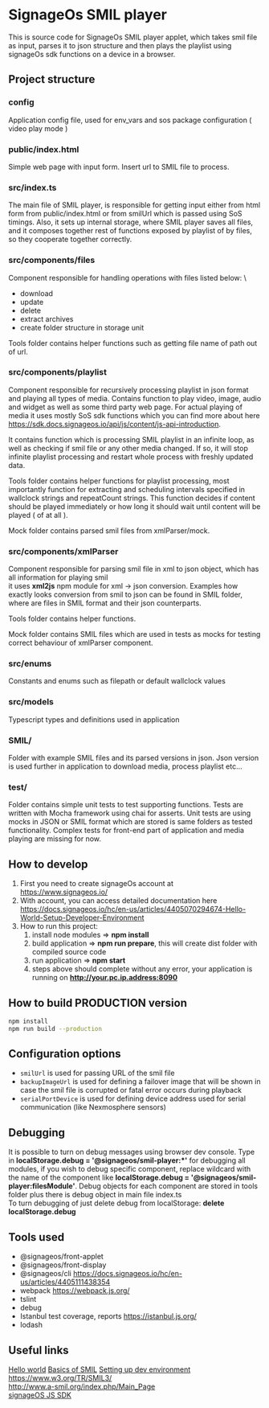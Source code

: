 # SignageOs SMIL player

This is source code for SignageOs SMIL player applet, which takes smil file as input, parses it to json structure
and then plays the playlist using signageOs sdk functions on a device in a browser.

## Project structure

### config
Application config file, used for env_vars and sos package configuration ( video play mode )

### public/index.html
Simple web page with input form. Insert url to SMIL file to process.

### src/index.ts
The main file of SMIL player, is responsible for getting input either from html form from public/index.html
or from smilUrl which is passed using SoS timings. Also, it sets up internal storage, where SMIL player
saves all files, and it composes together rest of functions exposed by playlist of by files, so they cooperate together correctly.

### src/components/files
Component responsible for handling operations with files listed below: \
- download
- update
- delete
- extract archives
- create folder structure in storage unit

Tools folder contains helper functions such as getting file name of path out of url.

### src/components/playlist
Component responsible for recursively processing playlist in json format and playing all types of media. 
Contains function to play video, image, audio and widget as well as some third party web page. For actual playing of media
it uses mostly SoS sdk functions which you can find more about here https://sdk.docs.signageos.io/api/js/content/js-api-introduction. 

It contains function which is processing SMIL playlist in an infinite loop, as well as checking if smil file or any other media changed.
If so, it will stop infinite playlist processing and restart whole process with freshly updated data.

Tools folder contains helper functions for playlist processing, most importantly function for extracting and
scheduling intervals specified in wallclock strings and repeatCount strings. This function decides if content should be played
immediately or how long it should wait until content will be played ( of at all ).

Mock folder contains parsed smil files from xmlParser/mock.

### src/components/xmlParser
Component responsible for parsing smil file in xml to json object, which has all information for playing smil \
it uses __xml2js__ npm module for xml -> json conversion. Examples how exactly looks conversion from smil to json
can be found in SMIL folder, where are files in SMIL format and their json counterparts. 

Tools folder contains helper functions. 

Mock folder contains SMIL files which are used in tests as mocks for testing correct behaviour of xmlParser component.

### src/enums
Constants and enums such as filepath or default wallclock values

### src/models
Typescript types and definitions used in application

### SMIL/
Folder with example SMIL files and its parsed versions in json.
Json version is used further in application to download media, process playlist etc...

### test/
Folder contains simple unit tests to test supporting functions. Tests are written with Mocha framework using chai for
asserts. Unit tests are using mocks in JSON or SMIL format which are stored is same folders as tested functionality.
Complex tests for front-end part of application and media playing are missing for now.

## How to develop
1. First you need to create signageOs account at https://www.signageos.io/
2. With account, you can access detailed documentation here https://docs.signageos.io/hc/en-us/articles/4405070294674-Hello-World-Setup-Developer-Environment
3. How to run this project:
    1. install node modules => __npm install__
    2. build application => __npm run prepare__, this will create dist folder with compiled source code
    3. run application => __npm start__
    4. steps above should complete without any error, your application is running on __http://your.pc.ip.address:8090__

## How to build PRODUCTION version

``` sh
npm install
npm run build --production
```

## Configuration options

- `smilUrl` is used for passing URL of the smil file
- `backupImageUrl` is used for defining a failover image that will be shown in case the smil file is corrupted or fatal error occurs during playback 
- `serialPortDevice` is used for defining device address used for serial communication (like Nexmosphere sensors)

## Debugging
It is possible to turn on debug messages using browser dev console. Type in __localStorage.debug = '@signageos/smil-player:*'__ 
for debugging all modules, if you wish to debug specific component, replace wildcard with the name of the component
like __localStorage.debug = '@signageos/smil-player:filesModule'__. Debug objects for each component are stored in tools folder 
plus there is debug object in main file index.ts \
To turn debugging of just delete debug from localStorage: __delete localStorage.debug__

## Tools used
- @signageos/front-applet
- @signageos/front-display
- @signageos/cli https://docs.signageos.io/hc/en-us/articles/4405111438354
- webpack https://webpack.js.org/
- tslint
- debug
- Istanbul
    test coverage, reports
    https://istanbul.js.org/
- lodash

## Useful links
[Hello world](https://docs.signageos.io/hc/en-us/articles/4405240988178-Hello-World-SMIL-Playlist)
[Basics of SMIL](https://docs.signageos.io/hc/en-us/sections/4405646921746-Basics-of-SMIL-Player)
[Setting up dev environment](https://docs.signageos.io/hc/en-us/articles/4405070294674-Hello-World-Setup-Developer-Environment)
https://www.w3.org/TR/SMIL3/ \
http://www.a-smil.org/index.php/Main_Page \
[signageOS JS SDK](https://sdk.docs.signageos.io)
